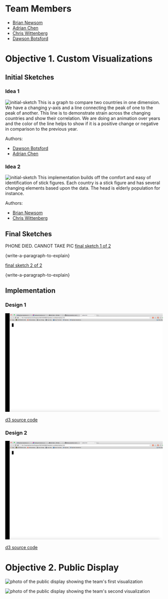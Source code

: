 # Team Members

* [Brian Newsom](https://github.com/BrianNewsom)
* [Adrian Chen](https://github.com/Adrian-Chen)
* [Chris Wittenberg](https://github.com/cwitty1919)
* [Dawson Botsford](https://github.com/DawsonBotsford)

# Objective 1. Custom Visualizations

## Initial Sketches

### Idea 1
![initial-sketch](http://i.imgur.com/BEa7ACj.jpg) 
This is a graph to compare two countries in one dimension. We have a changing y-axis and a line connecting the peak of one to the peak of another. This line is to demonstrate strain across the changing countries and show their correlation. We are doing an animation over years and the color of the line helps to show if it is a positive change or negative in comparison to the previous year. 

Authors:

* [Dawson Botsford](https://github.com/DawsonBotsford)
* [Adrian Chen](https://github.com/Adrian-Chen)

### Idea 2
![initial-sketch](http://i.imgur.com/BGEYorS.jpg) 
This implementation builds off the comfort and easy of identification of stick figures. Each country is a  stick figure and has several changing elements based upon the data. The head is elderly population for instance. 

Authors:
* [Brian Newsom](https://github.com/BrianNewsom)
* [Chris Wittenberg](https://github.com/cwitty1919)

## Final Sketches
PHONE DIED. CANNOT TAKE PIC
[final sketch 1 of 2](final_sketch1.png?raw=true) 

{write-a-paragraph-to-explain}

[final sketch 2 of 2](final_sketch2.png?raw=true) 

{write-a-paragraph-to-explain}


## Implementation

### Design 1

![screenshot of D3 visualization](d3_screenshot.png?raw=true) 

[d3 source code](d3_1.html)

### Design 2
![screenshot of D3 visualization](d3_screenshot.png?raw=true)

[d3 source code](d3_2.html)

# Objective 2. Public Display

![photo of the public display showing the team's first visualization](photo1.png?raw=true)

![photo of the public display showing the team's second visualization](photo2.png?raw=true)
